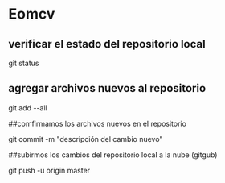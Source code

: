 # Eomcv

## verificar el estado del repositorio local

git status

## agregar archivos nuevos al repositorio

git add --all

##comfirmamos los archivos nuevos en el repositorio

git commit -m "descripción del cambio nuevo"

##subirmos los cambios del repositorio local a la nube (gitgub)

git push -u origin master
